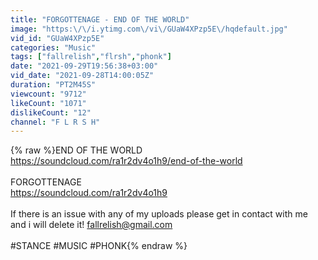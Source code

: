 ```yaml
---
title: "FORGOTTENAGE - END OF THE WORLD"
image: "https:\/\/i.ytimg.com\/vi\/GUaW4XPzp5E\/hqdefault.jpg"
vid_id: "GUaW4XPzp5E"
categories: "Music"
tags: ["fallrelish","flrsh","phonk"]
date: "2021-09-29T19:56:38+03:00"
vid_date: "2021-09-28T14:00:05Z"
duration: "PT2M45S"
viewcount: "9712"
likeCount: "1071"
dislikeCount: "12"
channel: "F L R S H"
---
```

{% raw %}END OF THE WORLD<br /><a rel="nofollow" target="blank" href="https://soundcloud.com/ra1r2dv4o1h9/end-of-the-world">https://soundcloud.com/ra1r2dv4o1h9/end-of-the-world</a><br /><br />FORGOTTENAGE<br /><a rel="nofollow" target="blank" href="https://soundcloud.com/ra1r2dv4o1h9">https://soundcloud.com/ra1r2dv4o1h9</a><br /><br />If there is an issue with any of my uploads please get in contact with me and i will delete it! fallrelish@gmail.com<br /><br />#STANCE #MUSIC #PHONK{% endraw %}
